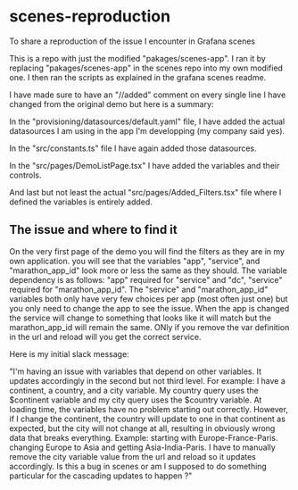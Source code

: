 # scenes-reproduction
To share a reproduction of the issue I encounter in Grafana scenes


This is a repo with just the modified "pakages/scenes-app". I ran it by replacing "pakages/scenes-app" in the scenes repo into my own modified one. I then ran the scripts as explained in the grafana scenes readme.

I have made sure to have an "//added" comment on every single line I have changed from the original demo but here is a summary: 

In the "provisioning/datasources/default.yaml" file, I have added the actual datasources I am using in the app I'm developping (my company said yes).

In the "src/constants.ts" file I have again added those datasources.

In the "src/pages/DemoListPage.tsx" I have added the variables and their controls.

And last but not least the actual "src/pages/Added_Filters.tsx" file where I defined the variables is entirely added.


## The issue and where to find it
On the very first page of the demo you will find the filters as they are in my own application. you will see that the variables "app", "service", and "marathon_app_id" look more or less the same as they should. The variable dependency is as follows: "app" required for "service" and "dc", "service" required for "marathon_app_id". The "service" and "marathon_app_id" variables both only have very few choices per app (most often just one) but you only need to change the app to see the issue. When the app is changed the service will change to something that looks like it will match but the marathon_app_id will remain the same. ONly if you remove the var definition in the url and reload will you get the correct service.

Here is my initial slack message:

"I'm having an issue with variables that depend on other variables. It updates accordingly in the second but not third level.
For example: I have a continent, a country, and a city variable. My country query uses the $continent variable and my city query uses the $country variable.
At loading time, the variables have no problem starting out correctly. However, if I change the continent, the country will update to one in that continent as expected, but the city will not change at all, resulting in obviously wrong data that breaks everything.
Example: starting with Europe-France-Paris. changing Europe to Asia and getting Asia-India-Paris.
I have to manually remove the city variable value from the url and reload so it updates accordingly. Is this a bug in scenes or am I supposed to do something particular for the cascading updates to happen ?"
